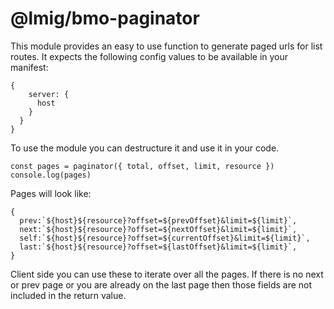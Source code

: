 # @lmig/bmo-paginator

This module provides an easy to use function to generate paged urls for list routes.
It expects the following config values to be available in your manifest:
```
{
    server: {
      host
    }
  }
}
```

To use the module you can destructure it and use it in your code.

```
const pages = paginator({ total, offset, limit, resource })
console.log(pages)
```

Pages will look like:

```
{
  prev:`${host}${resource}?offset=${prevOffset}&limit=${limit}`,
  next:`${host}${resource}?offset=${nextOffset}&limit=${limit}`,
  self:`${host}${resource}?offset=${currentOffset}&limit=${limit}`,
  last:`${host}${resource}?offset=${lastOffset}&limit=${limit}`,
}

```

Client side you can use these to iterate over all the pages.
If there is no next or prev page or you are already on the last page then those fields are not included in the return value.
